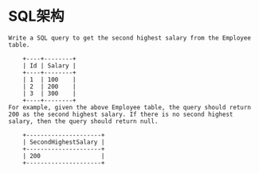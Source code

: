 ﻿# SQL架构
	Write a SQL query to get the second highest salary from the Employee table.

		+----+--------+
		| Id | Salary |
		+----+--------+
		| 1  | 100    |
		| 2  | 200    |
		| 3  | 300    |
		+----+--------+
	For example, given the above Employee table, the query should return 200 as the second highest salary. If there is no second highest salary, then the query should return null.

		+---------------------+
		| SecondHighestSalary |
		+---------------------+
		| 200                 |
		+---------------------+
